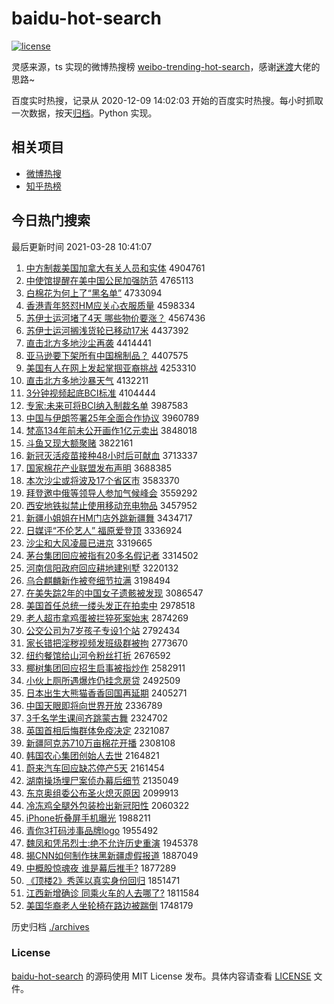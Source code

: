 # baidu-hot-search

[![license](https://img.shields.io/github/license/Arrackisarookie/baidu-hot-search)](https://github.com/Arrackisarookie/baidu-hot-search/blob/master/LICENSE)

灵感来源，ts 实现的微博热搜榜 [weibo-trending-hot-search](https://github.com/justjavac/weibo-trending-hot-search)，感谢[迷渡](https://github.com/justjavac)大佬的思路~

百度实时热搜，记录从 2020-12-09 14:02:03 开始的百度实时热搜。每小时抓取一次数据，按天[归档](./archives)。Python 实现。

## 相关项目
+ [微博热搜](https://github.com/Arrackisarookie/weibo-hot-search)
+ [知乎热榜](https://github.com/Arrackisarookie/zhihu-top-search)

## 今日热门搜索

<!-- Rank Begin -->

最后更新时间 2021-03-28 10:41:07

1. [中方制裁美国加拿大有关人员和实体](http://www.baidu.com/baidu?cl=3&tn=SE_baiduhomet8_jmjb7mjw&rsv_dl=fyb_top&fr=top1000&wd=%D6%D0%B7%BD%D6%C6%B2%C3%C3%C0%B9%FA%BC%D3%C4%C3%B4%F3%D3%D0%B9%D8%C8%CB%D4%B1%BA%CD%CA%B5%CC%E5) 4904761
1. [中使馆提醒在美中国公民加强防范](http://www.baidu.com/baidu?cl=3&tn=SE_baiduhomet8_jmjb7mjw&rsv_dl=fyb_top&fr=top1000&wd=%D6%D0%CA%B9%B9%DD%CC%E1%D0%D1%D4%DA%C3%C0%D6%D0%B9%FA%B9%AB%C3%F1%BC%D3%C7%BF%B7%C0%B7%B6) 4765113
1. [白棉花为何上了“黑名单”](http://www.baidu.com/baidu?cl=3&tn=SE_baiduhomet8_jmjb7mjw&rsv_dl=fyb_top&fr=top1000&wd=%B0%D7%C3%DE%BB%A8%CE%AA%BA%CE%C9%CF%C1%CB%A1%B0%BA%DA%C3%FB%B5%A5%A1%B1) 4733094
1. [香港青年怒怼HM应关心衣服质量](http://www.baidu.com/baidu?cl=3&tn=SE_baiduhomet8_jmjb7mjw&rsv_dl=fyb_top&fr=top1000&wd=%CF%E3%B8%DB%C7%E0%C4%EA%C5%AD%ED%A1HM%D3%A6%B9%D8%D0%C4%D2%C2%B7%FE%D6%CA%C1%BF) 4598334
1. [苏伊士运河堵了4天 哪些物价要涨？](http://www.baidu.com/baidu?cl=3&tn=SE_baiduhomet8_jmjb7mjw&rsv_dl=fyb_top&fr=top1000&wd=%CB%D5%D2%C1%CA%BF%D4%CB%BA%D3%B6%C2%C1%CB4%CC%EC%20%C4%C4%D0%A9%CE%EF%BC%DB%D2%AA%D5%C7%A3%BF) 4567436
1. [苏伊士运河搁浅货轮已移动17米](http://www.baidu.com/baidu?cl=3&tn=SE_baiduhomet8_jmjb7mjw&rsv_dl=fyb_top&fr=top1000&wd=%CB%D5%D2%C1%CA%BF%D4%CB%BA%D3%B8%E9%C7%B3%BB%F5%C2%D6%D2%D1%D2%C6%B6%AF17%C3%D7) 4437392
1. [直击北方多地沙尘再袭](http://www.baidu.com/baidu?cl=3&tn=SE_baiduhomet8_jmjb7mjw&rsv_dl=fyb_top&fr=top1000&wd=%D6%B1%BB%F7%B1%B1%B7%BD%B6%E0%B5%D8%C9%B3%B3%BE%D4%D9%CF%AE) 4414441
1. [亚马逊要下架所有中国棉制品？](http://www.baidu.com/baidu?cl=3&tn=SE_baiduhomet8_jmjb7mjw&rsv_dl=fyb_top&fr=top1000&wd=%D1%C7%C2%ED%D1%B7%D2%AA%CF%C2%BC%DC%CB%F9%D3%D0%D6%D0%B9%FA%C3%DE%D6%C6%C6%B7%A3%BF) 4407575
1. [美国有人在网上发起掌掴亚裔挑战](http://www.baidu.com/baidu?cl=3&tn=SE_baiduhomet8_jmjb7mjw&rsv_dl=fyb_top&fr=top1000&wd=%C3%C0%B9%FA%D3%D0%C8%CB%D4%DA%CD%F8%C9%CF%B7%A2%C6%F0%D5%C6%DE%E2%D1%C7%D2%E1%CC%F4%D5%BD) 4253310
1. [直击北方多地沙暴天气](http://www.baidu.com/baidu?cl=3&tn=SE_baiduhomet8_jmjb7mjw&rsv_dl=fyb_top&fr=top1000&wd=%D6%B1%BB%F7%B1%B1%B7%BD%B6%E0%B5%D8%C9%B3%B1%A9%CC%EC%C6%F8) 4132211
1. [3分钟视频起底BCI标准](http://www.baidu.com/baidu?cl=3&tn=SE_baiduhomet8_jmjb7mjw&rsv_dl=fyb_top&fr=top1000&wd=3%B7%D6%D6%D3%CA%D3%C6%B5%C6%F0%B5%D7BCI%B1%EA%D7%BC) 4104444
1. [专家:未来可将BCI纳入制裁名单](http://www.baidu.com/baidu?cl=3&tn=SE_baiduhomet8_jmjb7mjw&rsv_dl=fyb_top&fr=top1000&wd=%D7%A8%BC%D2%3A%CE%B4%C0%B4%BF%C9%BD%ABBCI%C4%C9%C8%EB%D6%C6%B2%C3%C3%FB%B5%A5) 3987583
1. [中国与伊朗签署25年全面合作协议](http://www.baidu.com/baidu?cl=3&tn=SE_baiduhomet8_jmjb7mjw&rsv_dl=fyb_top&fr=top1000&wd=%D6%D0%B9%FA%D3%EB%D2%C1%C0%CA%C7%A9%CA%F025%C4%EA%C8%AB%C3%E6%BA%CF%D7%F7%D0%AD%D2%E9) 3960789
1. [梵高134年前未公开画作1亿元卖出](http://www.baidu.com/baidu?cl=3&tn=SE_baiduhomet8_jmjb7mjw&rsv_dl=fyb_top&fr=top1000&wd=%E8%F3%B8%DF134%C4%EA%C7%B0%CE%B4%B9%AB%BF%AA%BB%AD%D7%F71%D2%DA%D4%AA%C2%F4%B3%F6) 3848018
1. [斗鱼又现大额聚赌](http://www.baidu.com/baidu?cl=3&tn=SE_baiduhomet8_jmjb7mjw&rsv_dl=fyb_top&fr=top1000&wd=%B6%B7%D3%E3%D3%D6%CF%D6%B4%F3%B6%EE%BE%DB%B6%C4) 3822161
1. [新冠灭活疫苗接种48小时后可献血](http://www.baidu.com/baidu?cl=3&tn=SE_baiduhomet8_jmjb7mjw&rsv_dl=fyb_top&fr=top1000&wd=%D0%C2%B9%DA%C3%F0%BB%EE%D2%DF%C3%E7%BD%D3%D6%D648%D0%A1%CA%B1%BA%F3%BF%C9%CF%D7%D1%AA) 3713337
1. [国家棉花产业联盟发布声明](http://www.baidu.com/baidu?cl=3&tn=SE_baiduhomet8_jmjb7mjw&rsv_dl=fyb_top&fr=top1000&wd=%B9%FA%BC%D2%C3%DE%BB%A8%B2%FA%D2%B5%C1%AA%C3%CB%B7%A2%B2%BC%C9%F9%C3%F7) 3688385
1. [本次沙尘或将波及17个省区市](http://www.baidu.com/baidu?cl=3&tn=SE_baiduhomet8_jmjb7mjw&rsv_dl=fyb_top&fr=top1000&wd=%B1%BE%B4%CE%C9%B3%B3%BE%BB%F2%BD%AB%B2%A8%BC%B017%B8%F6%CA%A1%C7%F8%CA%D0) 3583370
1. [拜登邀中俄等领导人参加气候峰会](http://www.baidu.com/baidu?cl=3&tn=SE_baiduhomet8_jmjb7mjw&rsv_dl=fyb_top&fr=top1000&wd=%B0%DD%B5%C7%D1%FB%D6%D0%B6%ED%B5%C8%C1%EC%B5%BC%C8%CB%B2%CE%BC%D3%C6%F8%BA%F2%B7%E5%BB%E1) 3559292
1. [西安地铁拟禁止使用移动充电物品](http://www.baidu.com/baidu?cl=3&tn=SE_baiduhomet8_jmjb7mjw&rsv_dl=fyb_top&fr=top1000&wd=%CE%F7%B0%B2%B5%D8%CC%FA%C4%E2%BD%FB%D6%B9%CA%B9%D3%C3%D2%C6%B6%AF%B3%E4%B5%E7%CE%EF%C6%B7) 3457952
1. [新疆小姐姐在HM门店外跳新疆舞](http://www.baidu.com/baidu?cl=3&tn=SE_baiduhomet8_jmjb7mjw&rsv_dl=fyb_top&fr=top1000&wd=%D0%C2%BD%AE%D0%A1%BD%E3%BD%E3%D4%DAHM%C3%C5%B5%EA%CD%E2%CC%F8%D0%C2%BD%AE%CE%E8) 3434717
1. [日媒评“不伦艺人” 福原爱登顶](http://www.baidu.com/baidu?cl=3&tn=SE_baiduhomet8_jmjb7mjw&rsv_dl=fyb_top&fr=top1000&wd=%C8%D5%C3%BD%C6%C0%A1%B0%B2%BB%C2%D7%D2%D5%C8%CB%A1%B1%20%B8%A3%D4%AD%B0%AE%B5%C7%B6%A5) 3336924
1. [沙尘和大风凌晨已进京](http://www.baidu.com/baidu?cl=3&tn=SE_baiduhomet8_jmjb7mjw&rsv_dl=fyb_top&fr=top1000&wd=%C9%B3%B3%BE%BA%CD%B4%F3%B7%E7%C1%E8%B3%BF%D2%D1%BD%F8%BE%A9) 3319665
1. [茅台集团回应被指有20多名假记者](http://www.baidu.com/baidu?cl=3&tn=SE_baiduhomet8_jmjb7mjw&rsv_dl=fyb_top&fr=top1000&wd=%C3%A9%CC%A8%BC%AF%CD%C5%BB%D8%D3%A6%B1%BB%D6%B8%D3%D020%B6%E0%C3%FB%BC%D9%BC%C7%D5%DF) 3314502
1. [河南信阳政府回应耕地建别墅](http://www.baidu.com/baidu?cl=3&tn=SE_baiduhomet8_jmjb7mjw&rsv_dl=fyb_top&fr=top1000&wd=%BA%D3%C4%CF%D0%C5%D1%F4%D5%FE%B8%AE%BB%D8%D3%A6%B8%FB%B5%D8%BD%A8%B1%F0%CA%FB) 3220132
1. [乌合麒麟新作被夸细节拉满](http://www.baidu.com/baidu?cl=3&tn=SE_baiduhomet8_jmjb7mjw&rsv_dl=fyb_top&fr=top1000&wd=%CE%DA%BA%CF%F7%E8%F7%EB%D0%C2%D7%F7%B1%BB%BF%E4%CF%B8%BD%DA%C0%AD%C2%FA) 3198494
1. [在美失踪2年的中国女子遗骸被发现](http://www.baidu.com/baidu?cl=3&tn=SE_baiduhomet8_jmjb7mjw&rsv_dl=fyb_top&fr=top1000&wd=%D4%DA%C3%C0%CA%A7%D7%D92%C4%EA%B5%C4%D6%D0%B9%FA%C5%AE%D7%D3%D2%C5%BA%A1%B1%BB%B7%A2%CF%D6) 3086547
1. [美国首任总统一缕头发正在拍卖中](http://www.baidu.com/baidu?cl=3&tn=SE_baiduhomet8_jmjb7mjw&rsv_dl=fyb_top&fr=top1000&wd=%C3%C0%B9%FA%CA%D7%C8%CE%D7%DC%CD%B3%D2%BB%C2%C6%CD%B7%B7%A2%D5%FD%D4%DA%C5%C4%C2%F4%D6%D0) 2978518
1. [老人超市拿鸡蛋被拦猝死案始末](http://www.baidu.com/baidu?cl=3&tn=SE_baiduhomet8_jmjb7mjw&rsv_dl=fyb_top&fr=top1000&wd=%C0%CF%C8%CB%B3%AC%CA%D0%C4%C3%BC%A6%B5%B0%B1%BB%C0%B9%E2%A7%CB%C0%B0%B8%CA%BC%C4%A9) 2874269
1. [公交公司为7岁孩子专设1个站](http://www.baidu.com/baidu?cl=3&tn=SE_baiduhomet8_jmjb7mjw&rsv_dl=fyb_top&fr=top1000&wd=%B9%AB%BD%BB%B9%AB%CB%BE%CE%AA7%CB%EA%BA%A2%D7%D3%D7%A8%C9%E81%B8%F6%D5%BE) 2792434
1. [家长错把淫秽视频发班级群被拘](http://www.baidu.com/baidu?cl=3&tn=SE_baiduhomet8_jmjb7mjw&rsv_dl=fyb_top&fr=top1000&wd=%BC%D2%B3%A4%B4%ED%B0%D1%D2%F9%BB%E0%CA%D3%C6%B5%B7%A2%B0%E0%BC%B6%C8%BA%B1%BB%BE%D0) 2773670
1. [纽约餐馆给山河令粉丝打折](http://www.baidu.com/baidu?cl=3&tn=SE_baiduhomet8_jmjb7mjw&rsv_dl=fyb_top&fr=top1000&wd=%C5%A6%D4%BC%B2%CD%B9%DD%B8%F8%C9%BD%BA%D3%C1%EE%B7%DB%CB%BF%B4%F2%D5%DB) 2676592
1. [椰树集团回应招生启事被指炒作](http://www.baidu.com/baidu?cl=3&tn=SE_baiduhomet8_jmjb7mjw&rsv_dl=fyb_top&fr=top1000&wd=%D2%AC%CA%F7%BC%AF%CD%C5%BB%D8%D3%A6%D5%D0%C9%FA%C6%F4%CA%C2%B1%BB%D6%B8%B3%B4%D7%F7) 2582911
1. [小伙上厕所遇爆炸仍挂念房贷](http://www.baidu.com/baidu?cl=3&tn=SE_baiduhomet8_jmjb7mjw&rsv_dl=fyb_top&fr=top1000&wd=%D0%A1%BB%EF%C9%CF%B2%DE%CB%F9%D3%F6%B1%AC%D5%A8%C8%D4%B9%D2%C4%EE%B7%BF%B4%FB) 2492509
1. [日本出生大熊猫香香回国再延期](http://www.baidu.com/baidu?cl=3&tn=SE_baiduhomet8_jmjb7mjw&rsv_dl=fyb_top&fr=top1000&wd=%C8%D5%B1%BE%B3%F6%C9%FA%B4%F3%D0%DC%C3%A8%CF%E3%CF%E3%BB%D8%B9%FA%D4%D9%D1%D3%C6%DA) 2405271
1. [中国天眼即将向世界开放](http://www.baidu.com/baidu?cl=3&tn=SE_baiduhomet8_jmjb7mjw&rsv_dl=fyb_top&fr=top1000&wd=%D6%D0%B9%FA%CC%EC%D1%DB%BC%B4%BD%AB%CF%F2%CA%C0%BD%E7%BF%AA%B7%C5) 2336789
1. [3千名学生课间齐跳蒙古舞](http://www.baidu.com/baidu?cl=3&tn=SE_baiduhomet8_jmjb7mjw&rsv_dl=fyb_top&fr=top1000&wd=3%C7%A7%C3%FB%D1%A7%C9%FA%BF%CE%BC%E4%C6%EB%CC%F8%C3%C9%B9%C5%CE%E8) 2324702
1. [英国首相后悔群体免疫决定](http://www.baidu.com/baidu?cl=3&tn=SE_baiduhomet8_jmjb7mjw&rsv_dl=fyb_top&fr=top1000&wd=%D3%A2%B9%FA%CA%D7%CF%E0%BA%F3%BB%DA%C8%BA%CC%E5%C3%E2%D2%DF%BE%F6%B6%A8) 2321087
1. [新疆阿克苏710万亩棉花开播](http://www.baidu.com/baidu?cl=3&tn=SE_baiduhomet8_jmjb7mjw&rsv_dl=fyb_top&fr=top1000&wd=%D0%C2%BD%AE%B0%A2%BF%CB%CB%D5710%CD%F2%C4%B6%C3%DE%BB%A8%BF%AA%B2%A5) 2308108
1. [韩国农心集团创始人去世](http://www.baidu.com/baidu?cl=3&tn=SE_baiduhomet8_jmjb7mjw&rsv_dl=fyb_top&fr=top1000&wd=%BA%AB%B9%FA%C5%A9%D0%C4%BC%AF%CD%C5%B4%B4%CA%BC%C8%CB%C8%A5%CA%C0) 2164821
1. [蔚来汽车回应缺芯停产5天](http://www.baidu.com/baidu?cl=3&tn=SE_baiduhomet8_jmjb7mjw&rsv_dl=fyb_top&fr=top1000&wd=%CE%B5%C0%B4%C6%FB%B3%B5%BB%D8%D3%A6%C8%B1%D0%BE%CD%A3%B2%FA5%CC%EC) 2161454
1. [湖南操场埋尸案侦办幕后细节](http://www.baidu.com/baidu?cl=3&tn=SE_baiduhomet8_jmjb7mjw&rsv_dl=fyb_top&fr=top1000&wd=%BA%FE%C4%CF%B2%D9%B3%A1%C2%F1%CA%AC%B0%B8%D5%EC%B0%EC%C4%BB%BA%F3%CF%B8%BD%DA) 2135049
1. [东京奥组委公布圣火熄灭原因](http://www.baidu.com/baidu?cl=3&tn=SE_baiduhomet8_jmjb7mjw&rsv_dl=fyb_top&fr=top1000&wd=%B6%AB%BE%A9%B0%C2%D7%E9%CE%AF%B9%AB%B2%BC%CA%A5%BB%F0%CF%A8%C3%F0%D4%AD%D2%F2) 2099913
1. [冷冻鸡全腿外包装检出新冠阳性](http://www.baidu.com/baidu?cl=3&tn=SE_baiduhomet8_jmjb7mjw&rsv_dl=fyb_top&fr=top1000&wd=%C0%E4%B6%B3%BC%A6%C8%AB%CD%C8%CD%E2%B0%FC%D7%B0%BC%EC%B3%F6%D0%C2%B9%DA%D1%F4%D0%D4) 2060322
1. [iPhone折叠屏手机曝光](http://www.baidu.com/baidu?cl=3&tn=SE_baiduhomet8_jmjb7mjw&rsv_dl=fyb_top&fr=top1000&wd=iPhone%D5%DB%B5%FE%C6%C1%CA%D6%BB%FA%C6%D8%B9%E2) 1988211
1. [青你3打码涉事品牌logo](http://www.baidu.com/baidu?cl=3&tn=SE_baiduhomet8_jmjb7mjw&rsv_dl=fyb_top&fr=top1000&wd=%C7%E0%C4%E33%B4%F2%C2%EB%C9%E6%CA%C2%C6%B7%C5%C6logo) 1955492
1. [魏凤和凭吊烈士:绝不允许历史重演](http://www.baidu.com/baidu?cl=3&tn=SE_baiduhomet8_jmjb7mjw&rsv_dl=fyb_top&fr=top1000&wd=%CE%BA%B7%EF%BA%CD%C6%BE%B5%F5%C1%D2%CA%BF%3A%BE%F8%B2%BB%D4%CA%D0%ED%C0%FA%CA%B7%D6%D8%D1%DD) 1945378
1. [揭CNN如何制作抹黑新疆虚假报道](http://www.baidu.com/baidu?cl=3&tn=SE_baiduhomet8_jmjb7mjw&rsv_dl=fyb_top&fr=top1000&wd=%BD%D2CNN%C8%E7%BA%CE%D6%C6%D7%F7%C4%A8%BA%DA%D0%C2%BD%AE%D0%E9%BC%D9%B1%A8%B5%C0) 1887049
1. [中概股惊魂夜 谁是幕后推手?](http://www.baidu.com/baidu?cl=3&tn=SE_baiduhomet8_jmjb7mjw&rsv_dl=fyb_top&fr=top1000&wd=%D6%D0%B8%C5%B9%C9%BE%AA%BB%EA%D2%B9%20%CB%AD%CA%C7%C4%BB%BA%F3%CD%C6%CA%D6%3F) 1877289
1. [《顶楼2》秀莲以真实身份回归](http://www.baidu.com/baidu?cl=3&tn=SE_baiduhomet8_jmjb7mjw&rsv_dl=fyb_top&fr=top1000&wd=%A1%B6%B6%A5%C2%A52%A1%B7%D0%E3%C1%AB%D2%D4%D5%E6%CA%B5%C9%ED%B7%DD%BB%D8%B9%E9) 1851471
1. [江西新增确诊 同乘火车的人去哪了?](http://www.baidu.com/baidu?cl=3&tn=SE_baiduhomet8_jmjb7mjw&rsv_dl=fyb_top&fr=top1000&wd=%BD%AD%CE%F7%D0%C2%D4%F6%C8%B7%D5%EF%20%CD%AC%B3%CB%BB%F0%B3%B5%B5%C4%C8%CB%C8%A5%C4%C4%C1%CB%3F) 1811584
1. [美国华裔老人坐轮椅在路边被踹倒](http://www.baidu.com/baidu?cl=3&tn=SE_baiduhomet8_jmjb7mjw&rsv_dl=fyb_top&fr=top1000&wd=%C3%C0%B9%FA%BB%AA%D2%E1%C0%CF%C8%CB%D7%F8%C2%D6%D2%CE%D4%DA%C2%B7%B1%DF%B1%BB%F5%DF%B5%B9) 1748179
<!-- Rank End -->

历史归档 [./archives](./archives)

### License

[baidu-hot-search](https://github.com/Arrackisarookie/baidu-hot-search) 的源码使用 MIT License 发布。具体内容请查看 [LICENSE](./LICENSE) 文件。
